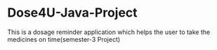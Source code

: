 # Dose4U-Java-Project
This is a dosage reminder application which helps the user to take the medicines on time(semester-3 Project)

